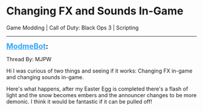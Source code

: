 # Changing FX and Sounds In-Game
Game Modding | Call of Duty: Black Ops 3 | Scripting

---
<strong style="font-size: 1.4em;"><span style="text-decoration: underline;text-decoration-color: #34a7f9;"><span style="color:#34a7f9;">ModmeBot</span></span>:</strong>

<p>Thread By: MJPW<br /><p style="text-align:left;">Hi I was curious of two things and seeing if it works: Changing FX in-game and changing sounds in-game.</p><p style="text-align:left;"></p><p style="text-align:left;">Here&#39;s what happens, after my Easter Egg is completed there&#39;s a flash of light and the snow becomes embers and the announcer changes to be more demonic. I think it would be fantastic if it can be pulled off!</p></p>
